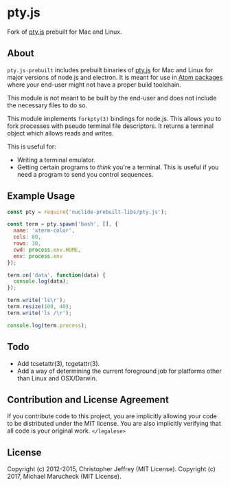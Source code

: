 # pty.js

Fork of [pty.js](https://github.com/chjj/pty.js) prebuilt for Mac and Linux.

## About

`pty.js-prebuilt` includes prebuilt binaries of [pty.js](https://github.com/chjj/pty.js) for Mac and Linux for major versions of node.js and electron. It is meant for use in [Atom packages](https://atom.io/packages) where your end-user might not have a proper build toolchain.

This module is not meant to be built by the end-user and does not include the necessary files to do so.

This module implements
`forkpty(3)` bindings for node.js. This allows you to fork processes with pseudo
terminal file descriptors. It returns a terminal object which allows reads
and writes.

This is useful for:

- Writing a terminal emulator.
- Getting certain programs to *think* you're a terminal. This is useful if
  you need a program to send you control sequences.

## Example Usage

``` js
const pty = require('nuclide-prebuilt-libs/pty.js');

const term = pty.spawn('bash', [], {
  name: 'xterm-color',
  cols: 80,
  rows: 30,
  cwd: process.env.HOME,
  env: process.env
});

term.on('data', function(data) {
  console.log(data);
});

term.write('ls\r');
term.resize(100, 40);
term.write('ls /\r');

console.log(term.process);
```

## Todo

- Add tcsetattr(3), tcgetattr(3).
- Add a way of determining the current foreground job for platforms other
  than Linux and OSX/Darwin.

## Contribution and License Agreement

If you contribute code to this project, you are implicitly allowing your code
to be distributed under the MIT license. You are also implicitly verifying that
all code is your original work. `</legalese>`

## License

Copyright (c) 2012-2015, Christopher Jeffrey (MIT License).
Copyright (c) 2017, Michael Marucheck (MIT License).
